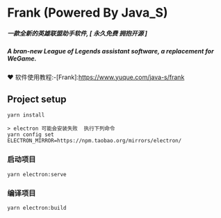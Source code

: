 # Frank (Powered By Java_S)
##### 一款全新的英雄联盟助手软件, [ 永久免费 拥抱开源 ]
##### A bran-new League of Legends assistant software, a replacement for WeGame.
❤️ 软件使用教程:-[Frank]:https://www.yuque.com/java-s/frank

## Project setup
```
yarn install

> electron 可能会安装失败  执行下列命令
yarn config set ELECTRON_MIRROR=https://npm.taobao.org/mirrors/electron/
```

### 启动项目
```
yarn electron:serve
```

### 编译项目
```
yarn electron:build
```

